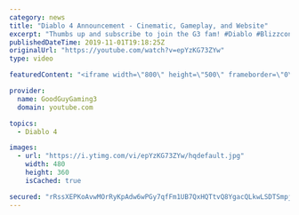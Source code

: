 ```yaml
---
category: news
title: "Diablo 4 Announcement - Cinematic, Gameplay, and Website"
excerpt: "Thumbs up and subscribe to join the G3 fam! #Diablo #Blizzcon, #arpg Twitter: https://twitter.com/GGgaming3 Email: goodguygaming3@gmail.com Patreon: ..."
publishedDateTime: 2019-11-01T19:18:25Z
originalUrl: "https://youtube.com/watch?v=epYzKG73ZYw"
type: video

featuredContent: "<iframe width=\"800\" height=\"500\" frameborder=\"0\" src=\"https://www.youtube.com/embed/epYzKG73ZYw\" allow=\"accelerometer; autoplay; encrypted-media; gyroscope; picture-in-picture\" allowfullscreen></iframe>"

provider:
  name: GoodGuyGaming3
  domain: youtube.com

topics:
  - Diablo 4

images:
  - url: "https://i.ytimg.com/vi/epYzKG73ZYw/hqdefault.jpg"
    width: 480
    height: 360
    isCached: true

secured: "rRssXEPKoAvwMOrRyKpAdw6wPGy7qfFm1UB7QxHQTtvQ8YgacQLkwLSDTSmpjhUqZlOgrQcHlk2S8UxC6idWMx6Ws0yvCd2U6de5vo9ExyxbfA5MObHPzqNy9mp6Js8TQ4ybdxR+zmcPcDffjd//imEOz6uM3MdYFidvVHnzezy2jxHfJ+PYj6BB5Nj4rx6J3Tw3z75JxNZaifF9GA6bDzwIVJ5+hAc2host4L8DdufWejOXhwb25VYM554dGwRAQqqVsKJsknyBZctGKLQ6OGmpPDyxN4Bbf4wmsyrm12cQn07ZVOkXhThZ7/43ym8QcHTfUDWrHlpWXvS+XbLiNWcRIWhVjRWE6Hhw9AvWW7JoCjTdsa5r0/Svl+8nS7kLO+p4SnVKCXo5G3Bfk3+BU5Hp3HaRm0XuaRGYapl5vUNivUnCAbqIaQpQymNhZrjz;Ut8zV7FTOSNT7rkS9W2hNw=="
---
```


